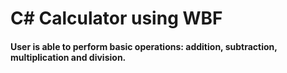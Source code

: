 # C# Calculator using WBF

#### User is able to perform basic operations: addition, subtraction, multiplication and division.
